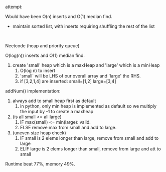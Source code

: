attempt:

Would have been O(n) inserts and O(1) median find.

- maintain sorted list, with inserts requiring shuffling the rest of the list

<br>

Neetcode (heap and priority queue)

O(log(n)) inserts and O(1) median find.

1. create 'small' heap which is a maxHeap and 'large' which is a minHeap
   1. O(log n) to insert
   2. 'small' will be LHS of our overall array and 'large' the RHS. 
   3. if [3,2,1,4] are inserted: small=[1,2] large=[3,4]

addNum() implementation:

1. always add to small heap first as default
   1. in python, only min heap is implemented as default so we multiply the input by -1 to create a maxheap
2. (is all small <= all large)
   1. IF max(small) <= min(large): valid.
   2. ELSE remove max from small and add to large.
3. (uneven size heap check)
   1. IF small is 2 elems longer than large, remove from small and add to large
   2. ELIF large is 2 elems longer than small, remove from large and att to small


Runtime beat 77%, memory 49%.